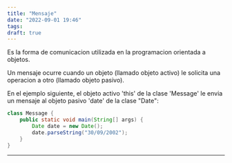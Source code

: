 ```yaml
---
title: "Mensaje"
date: "2022-09-01 19:46"
tags: 
draft: true
---
```

Es la forma de comunicacion utilizada en la programacion orientada a objetos. 

Un mensaje ocurre cuando un objeto (llamado objeto activo) le solicita una operacion a otro (llamado objeto pasivo).

En el ejemplo siguiente, el objeto activo 'this' de la clase 'Message' le envia un mensaje al objeto pasivo 'date' de la clase "Date": 

```Java {title="Message.java"}
class Message {
	public static void main(String[] args) {
		Date date = new Date();
		date.parseString("30/09/2002");
	}
}
```
___
